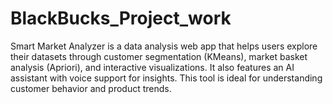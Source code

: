 # BlackBucks_Project_work
Smart Market Analyzer is a data analysis web app that helps users explore their datasets through customer segmentation (KMeans), market basket analysis (Apriori), and interactive visualizations. It also features an AI assistant with voice support for insights. This tool is ideal for understanding customer behavior and product trends.
